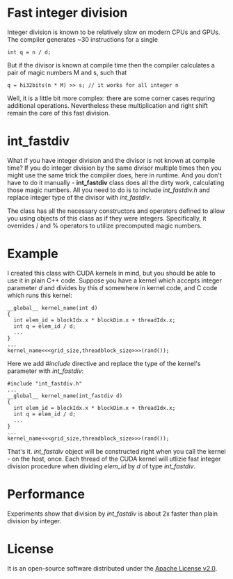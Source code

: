 Fast integer division
=====================

Integer division is known to be relatively slow on modern CPUs and GPUs. The compiler generates ~30 instructions for a single

    int q = n / d;

But if the divisor is known at compile time then the compiler calculates a pair of magic numbers M and s, such that

    q = hi32bits(n * M) >> s; // it works for all integer n

Well, it is a little bit more complex: there are some corner cases requring additional operations. Nevertheless these multiplication and right shift remain the core of this fast division.

int_fastdiv
===========

What if you have integer division and the divisor is not known at compile time? If you do integer division by the same divisor multiple times then you might use the same trick the compiler does, here in runtime. And you don't have to do it manually - **int_fastdiv** class does all the dirty work, calculating those magic numbers. All you need to do is to include *int_fastdiv.h* and replace integer type of the divisor with *int_fastdiv*.

The class has all the necessary constructors and operators defined to allow you using objects of this class as if they were integers. Specifically, it overrides / and % operators to utilize precomputed magic numbers.

Example
=======

I created this class with CUDA kernels in mind, but you should be able to use it in plain C++ code. Suppose you have a kernel which accepts integer parameter *d* and divides by this *d* somewhere in kernel code, and C code which runs this kernel:

    __global__ kernel_name(int d)
    {
      int elem_id = blockIdx.x * blockDim.x + threadIdx.x;
      int q = elem_id / d;
      ...
    }
    ...
    kernel_name<<<grid_size,threadblock_size>>>(rand());
    
Here we add *#include* directive and replace the type of the kernel's parameter with *int_fastdiv*:

    #include "int_fastdiv.h"
    ...
    __global__ kernel_name(int_fastdiv d)
    {
      int elem_id = blockIdx.x * blockDim.x + threadIdx.x;
      int q = elem_id / d;
      ...
    }
    ...
    kernel_name<<<grid_size,threadblock_size>>>(rand());

That's it. *int_fastdiv* object will be constructed right when you call the kernel - on the host, once. Each thread of the CUDA kernel will utlizie fast integer division procedure when dividing *elem_id* by *d* of type *int_fastdiv*.

Performance
===========

Experiments show that division by *int_fastdiv* is about 2x faster than plain division by integer.

License
=======

It is an open-source software distributed under the [Apache License v2.0](http://www.apache.org/licenses/LICENSE-2.0).
